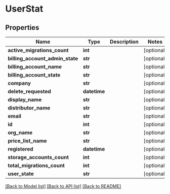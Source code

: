# UserStat

## Properties
Name | Type | Description | Notes
------------ | ------------- | ------------- | -------------
**active_migrations_count** | **int** |  | [optional] 
**billing_account_admin_state** | **str** |  | [optional] 
**billing_account_name** | **str** |  | [optional] 
**billing_account_state** | **str** |  | [optional] 
**company** | **str** |  | [optional] 
**delete_requested** | **datetime** |  | [optional] 
**display_name** | **str** |  | [optional] 
**distributor_name** | **str** |  | [optional] 
**email** | **str** |  | [optional] 
**id** | **int** |  | [optional] 
**org_name** | **str** |  | [optional] 
**price_list_name** | **str** |  | [optional] 
**registered** | **datetime** |  | [optional] 
**storage_accounts_count** | **int** |  | [optional] 
**total_migrations_count** | **int** |  | [optional] 
**user_state** | **str** |  | [optional] 

[[Back to Model list]](../README.md#documentation-for-models) [[Back to API list]](../README.md#documentation-for-api-endpoints) [[Back to README]](../README.md)


